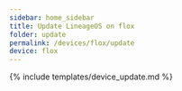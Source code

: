 ```yaml
---
sidebar: home_sidebar
title: Update LineageOS on flox
folder: update
permalink: /devices/flox/update
device: flox
---
```

{% include templates/device_update.md %}
